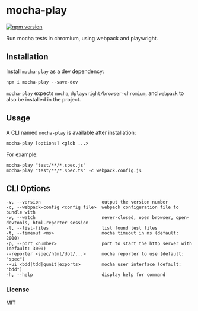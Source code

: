 # mocha-play

[![npm version](https://img.shields.io/npm/v/mocha-play.svg)](https://www.npmjs.com/package/mocha-play)

Run mocha tests in chromium, using webpack and playwright.

## Installation

Install `mocha-play` as a dev dependency:

```
npm i mocha-play --save-dev
```

`mocha-play` expects `mocha`, `@playwright/browser-chromium`, and `webpack` to also be installed in the project.

## Usage

A CLI named `mocha-play` is available after installation:

```
mocha-play [options] <glob ...>
```

For example:

```
mocha-play "test/**/*.spec.js"
mocha-play "test/**/*.spec.ts" -c webpack.config.js
```

## CLI Options

```
-v, --version                       output the version number
-c, --webpack-config <config file>  webpack configuration file to bundle with
-w, --watch                         never-closed, open browser, open-devtools, html-reporter session
-l, --list-files                    list found test files
-t, --timeout <ms>                  mocha timeout in ms (default: 2000)
-p, --port <number>                 port to start the http server with (default: 3000)
--reporter <spec/html/dot/...>      mocha reporter to use (default: "spec")
--ui <bdd|tdd|qunit|exports>        mocha user interface (default: "bdd")
-h, --help                          display help for command
```

### License

MIT
